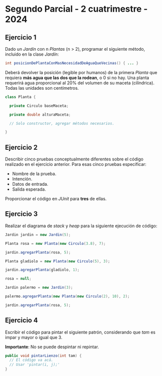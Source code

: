 # Segundo Parcial - 2 cuatrimestre - 2024

## Ejercicio 1

Dado un _Jardín_ con n _Plantas_ (n > 2), programar el siguiente método, incluido en la clase _Jardín_:

```java
int posicionDePlantaConMasNecesidadDeAguaQueVecinas() { ... }
```

Deberá devolver la posición (legible por humanos) de la primera _Planta_ que requiera **más agua que las dos que la rodean**, o 0 si no hay. Una planta requerirá agua proporcional al 20% del volumen de su maceta (cilíndrica). Todas las unidades son centímetros.

```java
class Planta {

  private Circulo baseMaceta;

  private double alturaMaceta;

  // Solo constructor, agregar métodos necesarios.

}
```

## Ejercicio 2

Describir cinco pruebas conceptualmente diferentes sobre el código realizado en el ejercicio anterior.
Para esas cinco pruebas especificar:

- Nombre de la prueba.
- Intención.
- Datos de entrada.
- Salida esperada.

Proporcionar el código en _JUnit_ para **tres** de ellas.

## Ejercicio 3

Realizar el diagrama de _stack_ y _heap_ para la siguiente ejecución de código:

```java
Jardin jardin = new Jardin(5);

Planta rosa = new Planta(new Circulo(3.8), 7);

jardin.agregarPlanta(rosa, 5);

Planta gladiolo = new Planta(new Circulo(5), 3);

jardin.agregarPlanta(gladiolo, 1);

rosa = null;

Jardin palermo = new Jardin(3);

palermo.agregarPlanta(new Planta(new Circulo(2), 10), 2);

jardin.agregarPlanta(rosa, 5);
```

## Ejercicio 4

Escribir el código para pintar el siguiente patrón, considerando que _tam_ es impar y mayor o igual que 3.

**Importante**: No se puede despintar ni repintar.

```java
public void pintarLienzo(int tam) {
  // El código va acá.
  // Usar 'pintar(i, j);'
}
```
